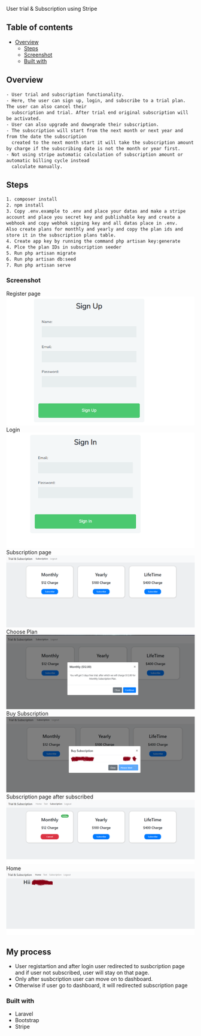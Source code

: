 User trial & Subscription using Stripe

## Table of contents

-   [Overview](#overview)
    -   [Steps](#Steps)
    -   [Screenshot](#screenshot)
    -   [Built with](#built-with)

## Overview

    - User trial and subscription functionality.
    - Here, the user can sign up, login, and subscribe to a trial plan. The user can also cancel their
      subscription and trial. After trial end original subscription will be activated.
    - User can also upgrade and downgrade their subscription.
    - The subscription will start from the next month or next year and from the date the subscription
      created to the next month start it will take the subscription amount by charge if the subscribing date is not the month or year first.
    - Not using stripe automatic calculation of subscription amount or automatic billing cycle instead
      calculate manually.

## Steps

    1. composer install
    2. npm install
    3. Copy .env.example to .env and place your datas and make a stripe account and place you secret key and publishable key and create a webhook and copy webhok signing key and all datas place in .env.
    Also create plans for monthly and yearly and copy the plan ids and store it in the subscription plans table.
    4. Create app key by running the command php artisan key:generate
    4. Plce the plan IDs in subscription seeder
    5. Run php artisan migrate
    6. Run php artisan db:seed
    7. Run php artisan serve

### Screenshot
Register page
![Register](./public/images/register.png)
Login
![Login](./public/images/login.png)
Subscription page
![Subscription page](./public/images/subscription%20page.png)
Choose Plan
![Choose Plan](./public/images/choose%20plan.png)
Buy Subscription 
![Buy Subscription](./public/images/buy%20subscription.png)
Subscription page after subscribed
![bscription page after subscribed](./public/images/subscription%20page%20after%20subscribed.png)
Home
![Home page after subscription](./public/images/home%20page%20after%20subscription.png)

## My process

-   User registartion and after login user redirected to susbcription page and if user not subscribed, user will stay on that page.
-   Only after susbcription user can move on to dashboard.
-   Otherwise if user go to dashboard, it will redirected subscription page

### Built with

-   Laravel
-   Bootstrap
-   Stripe
